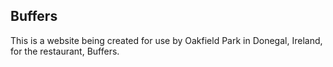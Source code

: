 ## Buffers
This is a website being created for use by Oakfield Park in Donegal, Ireland, for the restaurant, Buffers.
